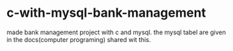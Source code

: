 # c-with-mysql-bank-management
made bank management project with c and mysql. the mysql  tabel are given in the  docs(computer programing) shared wit this. 
